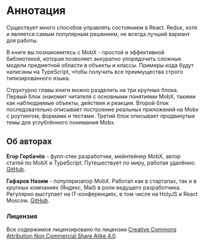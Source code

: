 # Аннотация

Существует много способов управлять состоянием в React. Redux, хотя и является самым популярным решением, не всегда лучший вариант для работы.

В книге вы познакомитесь с MobX - простой и эффективной библиотекой, которая позволяет аккуратно упорядочить сложные модели предметной области в объекты и классы. Примеры кода будут написаны на TypeScript, чтобы получить все преимущества строго типизированного языка.

Структурно главы книги можно разделить на три крупных блока. Первый блок знакомит читателя с основными понятиями MobX, такими как наблюдаемые объекты, действия и реакции. Второй блок последовательно описывает построение реальных приложений на Mobx с роутингом, формами и тестами. Третий блок описывает продвинутые темы для углублённого понимания Mobx.

## Об авторах

**Егор Горбачёв** - фулл-стек разработчик, мейнтейнер MobX, автор статей по MobX и TypeScript. Путешествует по миру, работая удалённо. [GitHub](https://github.com/kubk).

**Гафаров Назим** - популяризатор MobX. Работал как в стартапах, так и в крупных компаниях (Яндекс, Mail) в роли ведущего разработчика. Регулярно выступает на IT-конференциях, в том числе на HolyJS и React Moscow. [GitHub](https://github.com/zapolnoch).

### Лицензия

Все содержимое лицензировано по лицензии [Creative Commons Attribution Non Commercial Share Alike 4.0](https://creativecommons.org/licenses/by-nc-sa/4.0/deed.ru).

